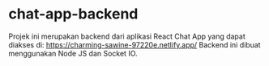 # chat-app-backend

Projek ini merupakan backend dari aplikasi React Chat App yang dapat diakses di: https://charming-sawine-97220e.netlify.app/
Backend ini dibuat menggunakan Node JS dan Socket IO. 

